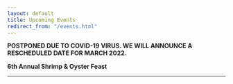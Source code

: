 ```yaml
---
layout: default
title: Upcoming Events
redirect_from: "/events.html"
---
```


<p><strong>POSTPONED DUE TO COVID-19 VIRUS.  WE WILL ANNOUNCE A RESCHEDULED DATE FOR MARCH 2022.</strong>
<p><strong>6th Annual Shrimp & Oyster Feast</strong>
<!--
<br />Saturday, April 25th 2020 1pm-5pm
<br />Ballroom at Wheaton Glen
<br />2400 Arcola Ave
<br />Wheaton, MD 20902
<br /><a href="{{ '/events/2020-shrimp-and-oyster' | relative_url }}">Purchase Tickets</a></p>
-->
<hr> 
